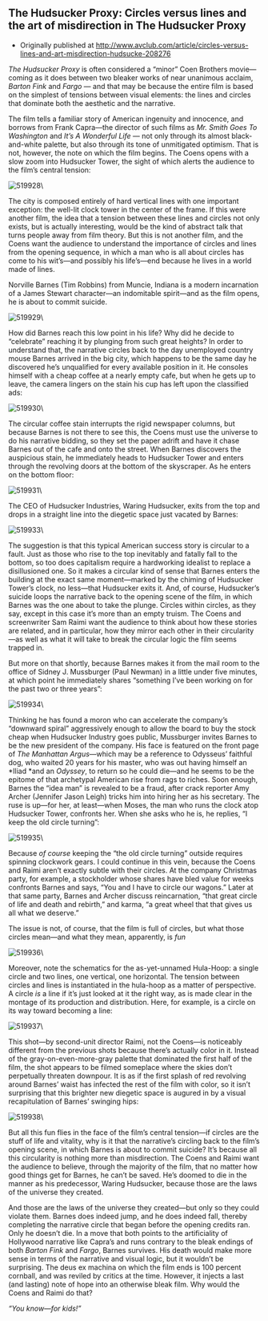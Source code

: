 ## The Hudsucker Proxy: Circles versus lines and the art of misdirection in The Hudsucker Proxy

 * Originally published at http://www.avclub.com/article/circles-versus-lines-and-art-misdirection-hudsucke-208276

*The Hudsucker Proxy* is often considered a “minor” Coen Brothers movie—coming as it does between two bleaker works of near unanimous acclaim, *Barton Fink* and *Fargo* — and that may be because the entire film is based on the simplest of tensions between visual elements: the lines and circles that dominate both the aesthetic and the narrative.

The film tells a familiar story of American ingenuity and innocence, and borrows from Frank Capra—the director of such films as *Mr. Smith Goes To Washington* and *It’s A Wonderful Life* — not only through its almost black-and-white palette, but also through its tone of unmitigated optimism. That is not, however, the note on which the film begins. The Coens opens with a slow zoom into Hudsucker Tower, the sight of which alerts the audience to the film’s central tension:

![519928](../../images/film/hudsucker-proxy/519928.jpg)\ 

The city is composed entirely of hard vertical lines with one important exception: the well-lit clock tower in the center of the frame. If this were another film, the idea that a tension between these lines and circles not only exists, but is actually interesting, would be the kind of abstract talk that turns people away from film theory. But this is not another film, and the Coens want the audience to understand the importance of circles and lines from the opening sequence, in which a man who is all about circles has come to his wit’s—and possibly his life’s—end because he lives in a world made of lines.

Norville Barnes (Tim Robbins) from Muncie, Indiana is a modern incarnation of a James Stewart character—an indomitable spirit—and as the film opens, he is about to commit suicide.

![519929](../../images/film/hudsucker-proxy/519929.jpg)\ 

How did Barnes reach this low point in his life? Why did he decide to “celebrate” reaching it by plunging from such great heights? In order to understand that, the narrative circles back to the day unemployed country mouse Barnes arrived in the big city, which happens to be the same day he discovered he’s unqualified for every available position in it. He consoles himself with a cheap coffee at a nearly empty cafe, but when he gets up to leave, the camera lingers on the stain his cup has left upon the classified ads:

![519930](../../images/film/hudsucker-proxy/519930.jpg)\ 

The circular coffee stain interrupts the rigid newspaper columns, but because Barnes is not there to see this, the Coens must use the universe to do his narrative bidding, so they set the paper adrift and have it chase Barnes out of the cafe and onto the street. When Barnes discovers the auspicious stain, he immediately heads to Hudsucker Tower and enters through the revolving doors at the bottom of the skyscraper. As he enters on the bottom floor:

![519931](../../images/film/hudsucker-proxy/519931.jpg)\ 

The CEO of Hudsucker Industries, Waring Hudsucker, exits from the top and drops in a straight line into the diegetic space just vacated by Barnes:

![519933](../../images/film/hudsucker-proxy/519933.jpg)\ 

The suggestion is that this typical American success story is circular to a fault. Just as those who rise to the top inevitably and fatally fall to the bottom, so too does capitalism require a hardworking idealist to replace a disillusioned one. So it makes a circular kind of sense that Barnes enters the building at the exact same moment—marked by the chiming of Hudsucker Tower’s clock, no less—that Hudsucker exits it. And, of course, Hudsucker’s suicide loops the narrative back to the opening scene of the film, in which Barnes was the one about to take the plunge. Circles within circles, as they say, except in this case it’s more than an empty truism. The Coens and screenwriter Sam Raimi want the audience to think about how these stories are related, and in particular, how they mirror each other in their circularity—as well as what it will take to break the circular logic the film seems trapped in.

But more on that shortly, because Barnes makes it from the mail room to the office of Sidney J. Mussburger (Paul Newman) in a little under five minutes, at which point he immediately shares “something I’ve been working on for the past two or three years”:

![519934](../../images/film/hudsucker-proxy/519934.jpg)\ 

Thinking he has found a moron who can accelerate the company’s “downward spiral” aggressively enough to allow the board to buy the stock cheap when Hudsucker Industry goes public, Mussburger invites Barnes to be the new president of the company. His face is featured on the front page of *The Manhattan Argus*—which may be a reference to Odysseus’ faithful dog, who waited 20 years for his master, who was out having himself an *Iliad *and an *Odyssey*, to return so he could die—and he seems to be the epitome of that archetypal American rise from rags to riches.
Soon enough, Barnes the “idea man” is revealed to be a fraud, after crack reporter Amy Archer (Jennifer Jason Leigh) tricks him into hiring her as his secretary. The ruse is up—for her, at least—when Moses, the man who runs the clock atop Hudsucker Tower, confronts her. When she asks who he is, he replies, “I keep the old circle turning”:

![519935](../../images/film/hudsucker-proxy/519935.jpg)\ 

Because *of course* keeping the “the old circle turning” outside requires spinning clockwork gears. I could continue in this vein, because the Coens and Raimi aren’t exactly subtle with their circles. At the company Christmas party, for example, a stockholder whose shares have bled value for weeks confronts Barnes and says, “You and I have to circle our wagons.” Later at that same party, Barnes and Archer discuss reincarnation, “that great circle of life and death and rebirth,” and karma, “a great wheel that that gives us all what we deserve.”

The issue is not, of course, that the film is full of circles, but what those circles mean—and what they mean, apparently, is *fun*

![519936](../../images/film/hudsucker-proxy/519936.jpg)\ 

Moreover, note the schematics for the as-yet-unnamed Hula-Hoop: a single circle and two lines, one vertical, one horizontal. The tension between circles and lines is instantiated in the hula-hoop as a matter of perspective. A circle *is* a line if it’s just looked at it the right way, as is made clear in the montage of its production and distribution. Here, for example, is a circle on its way toward becoming a line:

![519937](../../images/film/hudsucker-proxy/519937.jpg)\ 

This shot—by second-unit director Raimi, not the Coens—is noticeably different from the previous shots because there’s actually color in it. Instead of the gray-on-even-more-gray palette that dominated the first half of the film, the shot appears to be filmed someplace where the skies don’t perpetually threaten downpour. It is as if the first splash of red revolving around Barnes’ waist has infected the rest of the film with color, so it isn’t surprising that this brighter new diegetic space is augured in by a visual recapitulation of Barnes’ swinging hips:

![519938](../../images/film/hudsucker-proxy/519938.jpg)\ 

But all this fun flies in the face of the film’s central tension—if circles are the stuff of life and vitality, why is it that the narrative’s circling back to the film’s opening scene, in which Barnes is about to commit suicide? It’s because all this circularity is nothing more than misdirection. The Coens and Raimi want the audience to believe, through the majority of the film, that no matter how good things get for Barnes, he can’t be saved. He’s doomed to die in the manner as his predecessor, Waring Hudsucker, because those are the laws of the universe they created.

And those are the laws of the universe they created—but only so they could violate them. Barnes does indeed jump, and he does indeed fall, thereby completing the narrative circle that began before the opening credits ran. Only he doesn’t die. In a move that both points to the artificiality of Hollywood narrative like Capra’s and runs contrary to the bleak endings of both *Barton Fink* and *Fargo*, Barnes survives. His death would make more sense in terms of the narrative and visual logic, but it wouldn’t be surprising. The deus ex machina on which the film ends is 100 percent cornball, and was reviled by critics at the time. However, it injects a last (and lasting) note of hope into an otherwise bleak film. Why would the Coens and Raimi do that?

*“You know—for kids!”*
